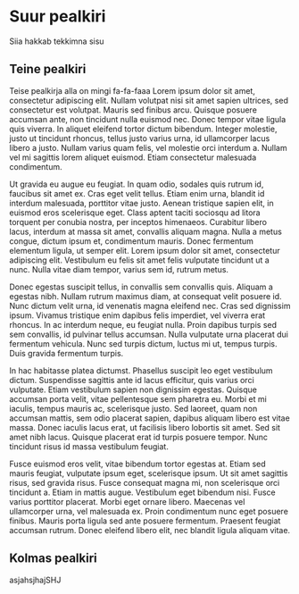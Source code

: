 # Suur pealkiri
Siia hakkab tekkimna sisu
## Teine pealkiri 
Teise pealkirja alla on mingi fa-fa-faaa
Lorem ipsum dolor sit amet, consectetur adipiscing elit. Nullam volutpat nisi sit amet sapien ultrices, sed consectetur est volutpat. Mauris sed finibus arcu. Quisque posuere accumsan ante, non tincidunt nulla euismod nec. Donec tempor vitae ligula quis viverra. In aliquet eleifend tortor dictum bibendum. Integer molestie, justo ut tincidunt rhoncus, tellus justo varius urna, id ullamcorper lacus libero a justo. Nullam varius quam felis, vel molestie orci interdum a. Nullam vel mi sagittis lorem aliquet euismod. Etiam consectetur malesuada condimentum. 

Ut gravida eu augue eu feugiat. In quam odio, sodales quis rutrum id, faucibus sit amet ex. Cras eget velit tellus. Etiam enim urna, blandit id interdum malesuada, porttitor vitae justo. Aenean tristique sapien elit, in euismod eros scelerisque eget. Class aptent taciti sociosqu ad litora torquent per conubia nostra, per inceptos himenaeos. Curabitur libero lacus, interdum at massa sit amet, convallis aliquam magna. Nulla a metus congue, dictum ipsum et, condimentum mauris. Donec fermentum elementum ligula, ut semper elit. Lorem ipsum dolor sit amet, consectetur adipiscing elit. Vestibulum eu felis sit amet felis vulputate tincidunt ut a nunc. Nulla vitae diam tempor, varius sem id, rutrum metus.

Donec egestas suscipit tellus, in convallis sem convallis quis. Aliquam a egestas nibh. Nullam rutrum maximus diam, at consequat velit posuere id. Nunc dictum velit urna, id venenatis magna eleifend nec. Cras sed dignissim ipsum. Vivamus tristique enim dapibus felis imperdiet, vel viverra erat rhoncus. In ac interdum neque, eu feugiat nulla. Proin dapibus turpis sed sem convallis, id pulvinar tellus accumsan. Nulla vulputate urna placerat dui fermentum vehicula. Nunc sed turpis dictum, luctus mi ut, tempus turpis. Duis gravida fermentum turpis.

In hac habitasse platea dictumst. Phasellus suscipit leo eget vestibulum dictum. Suspendisse sagittis ante id lacus efficitur, quis varius orci vulputate. Etiam vestibulum sapien non dignissim egestas. Quisque accumsan porta velit, vitae pellentesque sem pharetra eu. Morbi et mi iaculis, tempus mauris ac, scelerisque justo. Sed laoreet, quam non accumsan mattis, sem odio placerat sapien, dapibus aliquam libero est vitae massa. Donec iaculis lacus erat, ut facilisis libero lobortis sit amet. Sed sit amet nibh lacus. Quisque placerat erat id turpis posuere tempor. Nunc tincidunt risus id massa vestibulum feugiat.

Fusce euismod eros velit, vitae bibendum tortor egestas at. Etiam sed mauris feugiat, vulputate ipsum eget, scelerisque ipsum. Ut sit amet sagittis risus, sed gravida risus. Fusce consequat magna mi, non scelerisque orci tincidunt a. Etiam in mattis augue. Vestibulum eget bibendum nisi. Fusce varius porttitor placerat. Morbi eget ornare libero. Maecenas vel ullamcorper urna, vel malesuada ex. Proin condimentum nunc eget posuere finibus. Mauris porta ligula sed ante posuere fermentum. Praesent feugiat accumsan rutrum. Donec eleifend libero elit, nec blandit ligula aliquam vitae.

## Kolmas pealkiri 
asjahsjhajSHJ